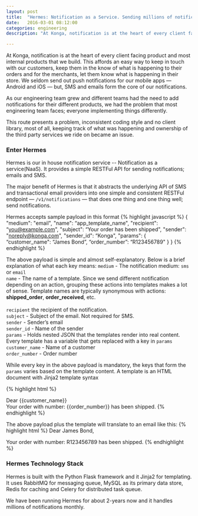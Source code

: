 ```yaml
---
layout: post
title:  "Hermes: Notification as a Service. Sending millions of notifications monthly"
date:   2016-03-01 08:12:00
categories: engineering
description: "At Konga, notification is at the heart of every client facing product and most internal products that we build. This affords an easy way to keep in touch with our customers, keep them in the know of what is happening to their orders and for the merchants, let them know what is happening in their store"

---
```

At Konga, notification is at the heart of every client facing product and most internal products that we build. This affords an easy way to keep in touch with our customers, keep them in the know of what is happening to their orders and for the merchants, let them know what is happening in their store. We seldom send out push notifications for our mobile apps — Android and iOS — but, SMS and emails form the core of our notifications.

As our engineering team grew and different teams had the need to add notifications for their different products, we had the problem that most engineering team faces; everyone implementing things differently.

This route presents a problem, inconsistent coding style and no client library, most of all, keeping track of what was happening and ownership of the third party services we ride on became an issue.

<h3>Enter Hermes</h3>
Hermes is our in house notification service -- Notification as a service(NaaS). It provides a simple RESTFul API for sending notifications; emails and SMS.

The major benefit of Hermes is that it abstracts the underlying API of  SMS and transactional email providers into one simple and consistent RESTFul endpoint — `/v1/notifications`  — that does one thing and one thing well; send notifications.

Hermes accepts sample payload in this format
{% highlight javascript %}
{
    "medium": "email",
    "name": “app_template_name",
    "recipient": “you@example.com",
    "subject": “Your order has been shipped",
    "sender": "noreply@konga.com",
    "sender_id": “Konga",
    "params": {
        “customer_name": “James Bond”,
        “order_number”: “R123456789"
    }
}
{% endhighlight %}

The above payload is simple and almost self-explanatory. Below is a brief explanation of what each key means:
`medium` - The notification medium: `sms` or `email`<br/>
`name`  - The name of a template. Since we send different notification depending on an action, grouping these actions into templates makes a lot of sense. Template names are typically synonymous with actions: <b>shipped_order</b>, <b>order_received</b>, etc.<br/><br/>
`recipient` the recipient of the notification.<br/>
`subject` - Subject of the email. Not required for SMS.<br/>
`sender` - Sender’s email<br/>
`sender_id` - Name of the sender<br/>
`params` - Holds nested JSON that the templates render into real content. Every template has a variable that gets replaced with a key in `params`<br/>
`customer_name` - Name of a customer<br/>
`order_number` - Order number<br/>

While every key in the above payload is mandatory, the keys that form the `params` varies based on the template content. A template is an HTML document with Jinja2 template syntax

{% highlight html %}
<!DOCTYPE html>
<html lang="en">
<head>
    <meta charset="UTF-8">
    <title>Title</title>
</head>
<body>
    Dear &#123;&#123;customer_name&#125;&#125; <br/>
    Your order with number: &#123;&#123;order_number&#125;&#125; has been shipped.
</body>
</html>
{% endhighlight %}

The above payload plus the template will translate to an email like this:
{% highlight html %}
Dear James Bond,

Your order with number: R123456789 has been shipped.
{% endhighlight %}

<h3>Hermes Technology Stack</h3>
Hermes is built with the Python Flask framework and it Jinja2 for templating. It uses RabbitMQ for messaging queue, MySQL as its primary data store, Redis for caching and Celery for distributed task queue.

We have been running Hermes for about 2-years now and it handles millions of notifications monthly.
